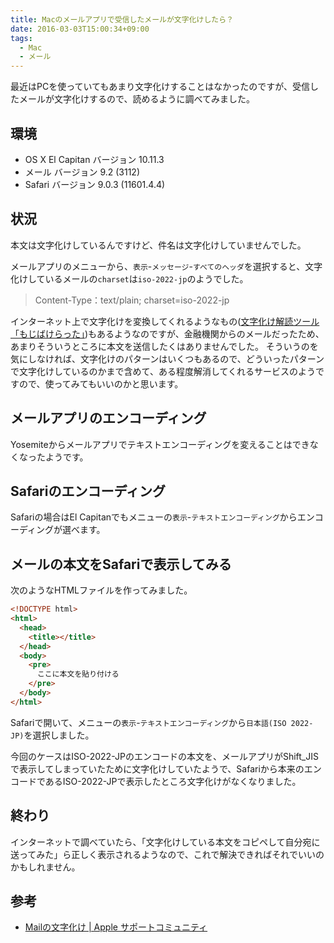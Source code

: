 ```yaml
---
title: Macのメールアプリで受信したメールが文字化けしたら？
date: 2016-03-03T15:00:34+09:00
tags:
  - Mac
  - メール
---
```


最近はPCを使っていてもあまり文字化けすることはなかったのですが、受信したメールが文字化けするので、読めるように調べてみました。

<!-- more -->

## 環境

* OS X El Capitan バージョン 10.11.3
* メール バージョン 9.2 (3112)
* Safari バージョン 9.0.3 (11601.4.4)

## 状況

本文は文字化けしているんですけど、件名は文字化けしていませんでした。

メールアプリのメニューから、`表示`-`メッセージ`-`すべてのヘッダ`を選択すると、文字化けしているメールの`charset`は`iso-2022-jp`のようでした。

> Content-Type：text/plain; charset=iso-2022-jp

インターネット上で文字化けを変換してくれるようなもの([文字化け解読ツール「もじばけらった」](http://lab.kiki-verb.com/mojibakeratta/))もあるようなのですが、金融機関からのメールだったため、あまりそういうところに本文を送信したくはありませんでした。
そういうのを気にしなければ、文字化けのパターンはいくつもあるので、どういったパターンで文字化けしているのかまで含めて、ある程度解消してくれるサービスのようですので、使ってみてもいいのかと思います。

## メールアプリのエンコーディング

Yosemiteからメールアプリでテキストエンコーディングを変えることはできなくなったようです。

## Safariのエンコーディング

Safariの場合はEl Capitanでもメニューの`表示`-`テキストエンコーディング`からエンコーディングが選べます。

## メールの本文をSafariで表示してみる

次のようなHTMLファイルを作ってみました。

```html
<!DOCTYPE html>
<html>
  <head>
    <title></title>
  </head>
  <body>
    <pre>
      ここに本文を貼り付ける
    </pre>
  </body>
</html>
```

Safariで開いて、メニューの`表示`-`テキストエンコーディング`から`日本語(ISO 2022-JP)`を選択しました。

今回のケースはISO-2022-JPのエンコードの本文を、メールアプリがShift_JISで表示してしまっていたために文字化けしていたようで、Safariから本来のエンコードであるISO-2022-JPで表示したところ文字化けがなくなりました。

## 終わり

インターネットで調べていたら、「文字化けしている本文をコピペして自分宛に送ってみた」ら正しく表示されるようなので、これで解決できればそれでいいのかもしれません。

## 参考

* [Mailの文字化け | Apple サポートコミュニティ](https://discussionsjapan.apple.com/thread/10154778?tstart=0)
